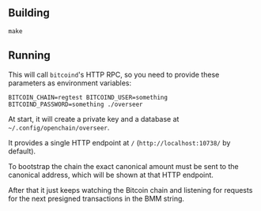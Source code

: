 ## Building

`make`

## Running

This will call `bitcoind`'s HTTP RPC, so you need to provide these parameters as environment variables:

`BITCOIN_CHAIN=regtest BITCOIND_USER=something BITCOIND_PASSWORD=something ./overseer`

At start, it will create a private key and a database at `~/.config/openchain/overseer`.

It provides a single HTTP endpoint at `/` (`http://localhost:10738/` by default).

To bootstrap the chain the exact canonical amount must be sent to the canonical address, which will be shown at that HTTP endpoint.

After that it just keeps watching the Bitcoin chain and listening for requests for the next presigned transactions in the BMM string.
